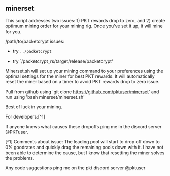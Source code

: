 ## minerset

This script addresses two issues: 1) PKT rewards drop to zero, and 2) create optimum mining order for your mining rig. Once you've set it up, it will mine for you.

/path/to/packetcrypt issues:

- try `../packetcrypt`

- try `/packetcrypt_rs/target/release/packetcrypt'


Minerset.sh will set up your mining command to your preferences using the optimal settings for the miner for best PKT rewards. It will automatically reset the miner based on a timer to avoid PKT rewards drop to zero issue.

Pull from github using 'git clone https://github.com/pktuser/minerset' and run using 'bash minerset/minerset.sh'

Best of luck in your mining.




For developers:[^1]

If anyone knows what causes these dropoffs ping me in the discord server @PKTuser.

[^1] Comments about issue: The leading pool will start to drop off down to 0% goodrates and quickly drag the remaining pools down with it. I have not been able to determine the cause, but I know that resetting the miner solves the problems.

Any code suggestions ping me on the pkt discord server @pktuser
